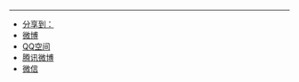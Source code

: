 <hr>
<div class="ds-share" data-thread-key="{{ page.id }}" data-title="{{ page.title }}" data-images="此处请替换为分享时显示的图片的链接地址" data-content="此处请替换为分享时显示的内容" data-url="{{ site.url }}{{ page.url | remove:'index.html' }}">
	<div class="ds-share-inline">
		<ul  class="ds-share-icons-16">
		<li data-toggle="ds-share-icons-more"><a class="ds-more" href="javascript:void(0);">分享到：</a></li>
		<li><a class="ds-weibo" href="javascript:void(0);" data-service="weibo">微博</a></li>
		<li><a class="ds-qzone" href="javascript:void(0);" data-service="qzone">QQ空间</a></li>
		<li><a class="ds-qqt" href="javascript:void(0);" data-service="qqt">腾讯微博</a></li>
		<li><a class="ds-wechat" href="javascript:void(0);" data-service="wechat">微信</a></li>
		</ul>
		<div class="ds-share-icons-more">
		</div>
	</div>
 </div>
<div class="ds-thread" data-thread-key="{{ page.id }}" data-title="{{ page.title }}" data-url="{{ site.url }}{{ page.url | remove:'index.html' }}"></div>
</div>

<script>
var duoshuoQuery = {short_name:"jerkwin"};
	(function() {
		var ds = document.createElement('script');
		ds.type = 'text/javascript';ds.async = true;
		//ds.src = (document.location.protocol == 'https:' ? 'https:' : 'http:') + '//static.duoshuo.com/embed.js';
		ds.src='/jscss/embed.js';
		ds.charset = 'UTF-8';
		(document.getElementsByTagName('head')[0]
		 || document.getElementsByTagName('body')[0]).appendChild(ds);
	})();
</script>

